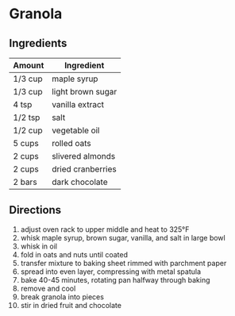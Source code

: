 # Granola

## Ingredients

Amount | Ingredient
-|-
1/3 cup | maple syrup
1/3 cup | light brown sugar
4 tsp | vanilla extract
1/2 tsp | salt
1/2 cup | vegetable oil
5 cups | rolled oats
2 cups | slivered almonds
2 cups | dried cranberries
2 bars | dark chocolate

## Directions

1. adjust oven rack to upper middle and heat to 325°F
2. whisk maple syrup, brown sugar, vanilla, and salt in large bowl
3. whisk in oil
4. fold in oats and nuts until coated
5. transfer mixture to baking sheet rimmed with parchment paper
6. spread into even layer, compressing with metal spatula
7. bake 40-45 minutes, rotating pan halfway through baking
8. remove and cool
9. break granola into pieces
10. stir in dried fruit and chocolate